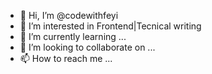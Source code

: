 - 👋 Hi, I’m @codewithfeyi
- 👀 I’m interested in Frontend|Tecnical writing
- 🌱 I’m currently learning ...
- 💞️ I’m looking to collaborate on ...
- 📫 How to reach me ...

<!---
codewithfeyi/codewithfeyi is a ✨ special ✨ repository because its `README.md` (this file) appears on your GitHub profile.
You can click the Preview link to take a look at your changes.
--->
